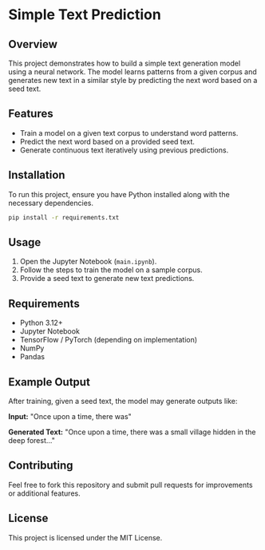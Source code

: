 # Simple Text Prediction

## Overview
This project demonstrates how to build a simple text generation model using a neural network. The model learns patterns from a given corpus and generates new text in a similar style by predicting the next word based on a seed text.

## Features
- Train a model on a given text corpus to understand word patterns.
- Predict the next word based on a provided seed text.
- Generate continuous text iteratively using previous predictions.

## Installation
To run this project, ensure you have Python installed along with the necessary dependencies.

```bash
pip install -r requirements.txt
```

## Usage
1. Open the Jupyter Notebook (`main.ipynb`).
2. Follow the steps to train the model on a sample corpus.
3. Provide a seed text to generate new text predictions.

## Requirements
- Python 3.12+
- Jupyter Notebook
- TensorFlow / PyTorch (depending on implementation)
- NumPy
- Pandas

## Example Output
After training, given a seed text, the model may generate outputs like:

**Input:** "Once upon a time, there was"

**Generated Text:** "Once upon a time, there was a small village hidden in the deep forest..."

## Contributing
Feel free to fork this repository and submit pull requests for improvements or additional features.

## License
This project is licensed under the MIT License.

